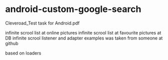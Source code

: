 android-custom-google-search
============================
Cleveroad_Test task for Android.pdf





infinite scrool list at online pictures
infinite scrool list at favourite pictures at DB
infinite scrool listener and adapter examples was taken from someone at github

based on loaders
